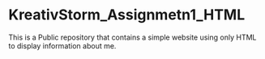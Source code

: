 # KreativStorm_Assignmetn1_HTML
This is a Public repository that contains a simple website using only HTML to display information about me.
